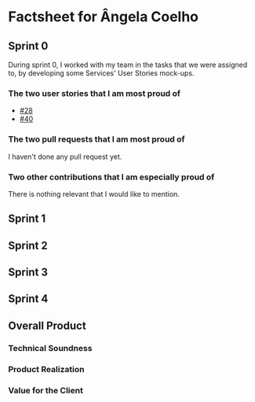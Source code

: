 # Factsheet for Ângela Coelho

## Sprint 0

During sprint 0, I worked with my team in the tasks that we were assigned to, by developing some Services' User Stories mock-ups.

### The two user stories that I am most proud of

-   [#28](https://github.com/FEUP-MEIC-DS-2022-1MEIC03/shift_planner_project/issues/28)
-   [#40](https://github.com/FEUP-MEIC-DS-2022-1MEIC03/shift_planner_project/issues/40)

### The two pull requests that I am most proud of

I haven't done any pull request yet.

### Two other contributions that I am especially proud of

There is nothing relevant that I would like to mention.

## Sprint 1

## Sprint 2

## Sprint 3

## Sprint 4

## Overall Product

### Technical Soundness

### Product Realization

### Value for the Client
